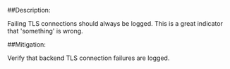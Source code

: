##Description:

Failing TLS connections should always be logged. This is a great indicator that 'something' is wrong.

##Mitigation:

Verify that backend TLS connection failures are logged.
